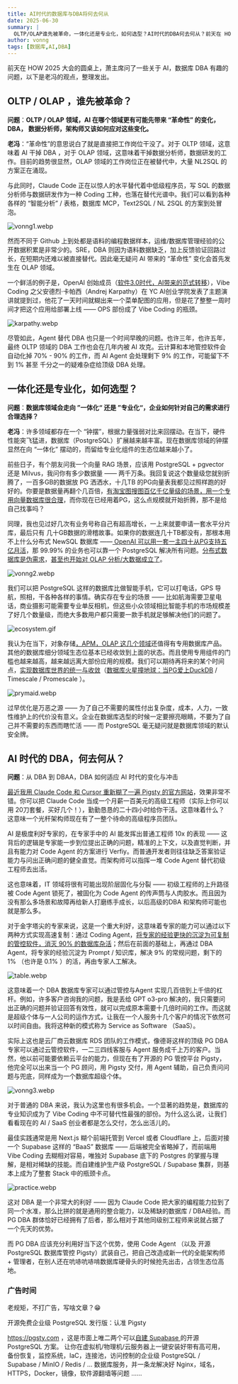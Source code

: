 ```yaml
---
title: AI时代的数据库与DBA将何去何从
date: 2025-06-30
summary: |
  OLTP/OLAP谁先被革命，一体化还是专业化，如何选型？AI时代的DBA何去何从？前天在 HOW 2025 大会的圆桌上，老冯的观点，整理后发出。
author: vonng
tags: [数据库,AI,DBA]
---
```



前天在 HOW 2025 大会的圆桌上，萧主席问了一些关于 AI，数据库 DBA 有趣的问题，以下是老冯的观点，整理发出。



## OLTP / OLAP ，谁先被革命？

**问题**：**OLTP / OLAP 领域，AI 在哪个领域更有可能先带来 “革命性” 的变化，DBA， 数据分析师，架构师又该如何应对这些变化。**

**老冯**：“革命性”的意思说白了就是直接把工作岗位干没了。对于 OLTP 领域，这意味着 AI 干掉 DBA ，对于 OLAP 领域，这意味着干掉数据分析师，数据研发的工作。目前的趋势很显然，OLAP 领域的工作岗位正在被替代中，大量 NL2SQL 的方案正在涌现。

与此同时，Claude Code 正在以惊人的水平替代着中低级程序员，写 SQL 的数据分析师与数据研发作为一种 Coding 工种，也落在替代光谱中。我们可以看到各种各样的 “智能分析” / 表格，数据库 MCP，Text2SQL / NL 2SQL 的方案到处冒泡。

![vonng1.webp](vonng1.webp)

然而不同于 Github 上到处都是语料的编程数据样本，运维/数据库管理经验的公开数据积累是非常少的。SRE，DBA 则因为语料数据缺乏，加上反馈验证回路过长，在短期内还难以被直接替代。因此毫无疑问 AI 带来的 “革命性” 变化会首先发生在 OLAP 领域。 

一个鲜活的例子是，OpenAI 创始成员（[软件3.0时代，AI带来的范式转移](https://mp.weixin.qq.com/s?__biz=MzU5ODAyNTM5Ng==&mid=2247489945&idx=1&sn=dbffc2a15e923cef5abb5df9b73426a4&scene=21#wechat_redirect)），Vibe Coding 之父安德烈·卡帕西（Andrej Karpathy）在 YC AI创业学院发表了主题演讲就提到过，他花了一天时间就糊出来一个菜单配图的应用，但是花了整整一周时间才把这个应用给部署上线 —— OPS 部份成了 Vibe Coding 的瓶颈。

![karpathy.webp](karpathy.webp)

尽管如此，Agent 替代 DBA 也只是一个时间早晚的问题。也许三年，也许五年，最终 OLTP 领域的 DBA 工作也会在几年内被 AI 攻克。云计算和本地管控软件会自动化掉 70% - 90% 的工作，而 AI Agent 会处理剩下 9% 的工作，可能留下不到 1% 甚至 千分之一的疑难杂症给顶级 DBA 处理。




## 一体化还是专业化，如何选型？

**问题**：**数据库领域会走向 ”一体化“ 还是 ”专业化“，企业如何针对自己的需求进行合理选择？**

**老冯**：许多领域都存在一个 “钟摆”，根据力量强弱对比来回摆动。在当下，硬件性能突飞猛进，数据库（PostgreSQL）扩展越来越丰富。现在数据库领域的钟摆显然在向 “一体化” 摆动的，而留给专业化组件的生态位越来越小了。

前些日子，有个朋友问我一个向量 RAG 场景，应该用 PostgreSQL + pgvector 还是 Milvus，我问你有多少数据量 —— 两千万条。我回复说这个数量级您就别折腾了，一百多GB的数据放 PG 洒洒水，十几TB 的PG向量表我都见过照样跑的好好的。你要是数据量再翻个几百倍，[有淘宝图搜图百亿千亿量级的场景，用一个专用向量数据库很合理](https://mp.weixin.qq.com/s?__biz=MzU5ODAyNTM5Ng==&mid=2247486505&idx=1&sn=a585c9ff22a81a8efe6b87ce9bd66cb1&scene=21#wechat_redirect)，而你现在已经用着PG，这么点规模就开始折腾，那不是给自己找事吗？

同理，我也见过好几次有业务号称自己有超高增长，一上来就要申请一套水平分片库，最后只有 几十GB数据的滑稽故事。如果你的数据连几十TB都没有，那根本用不上什么分布式 NewSQL 数据库 ——[ OpenAI 可以用一套一主四十从PG支持五亿月活](https://mp.weixin.qq.com/s?__biz=MzU5ODAyNTM5Ng==&mid=2247489761&idx=1&sn=9aeb45c299618fef1dd28635720bfa86&scene=21#wechat_redirect)，那 99.99% 的业务也可以靠一个 PostgreSQL 解决所有问题。[分布式数据库是伪需求](https://mp.weixin.qq.com/s?__biz=MzU5ODAyNTM5Ng==&mid=2247489590&idx=1&sn=5dab5e2601bcc88cbc3fc8ec210efaec&scene=21#wechat_redirect)，[甚至也开始对 OLAP 分析/大数据成立了](https://mp.weixin.qq.com/s?__biz=MzU5ODAyNTM5Ng==&mid=2247489788&idx=1&sn=23befb6797fdd4ac7a073d49802aa980&scene=21#wechat_redirect)。

![vonng2.webp](vonng2.webp)

我们可以把 PostgreSQL 这样的数据库比做智能手机，它可以打电话，GPS 导航，照相，干各种各样的事情。确实存在专业的场景 —— 比如航海需要卫星电话，商业摄影可能需要专业单反相机，但这些小众领域相比智能手机的市场规模差了好几个数量级，而绝大多数用户都只需要一款手机就足够解决他们的问题了。

![ecosystem.gif](ecosystem.gif)

我认为在当下，对象存储[，APM，OLAP 这几个领域](https://mp.weixin.qq.com/s?__biz=MzU5ODAyNTM5Ng==&mid=2247489822&idx=1&sn=64d32013b4197f9803ad4cf6688925db&scene=21#wechat_redirect)还值得有专用数据库产品。其他的数据库细分领域生态位基本已经收敛到上面的状态。而且使用专用组件的门槛也越来越高，越来越远离大部份应用的规模。我们可以期待再将来的某个时间点，[实现数据库世界的统一与收敛](https://mp.weixin.qq.com/s?__biz=MzU5ODAyNTM5Ng==&mid=2247487513&idx=2&sn=ffb27fc934b6dce3d8571af0e228d21f&scene=21#wechat_redirect)（[数据库火星撞地球：当PG爱上DuckDB](https://mp.weixin.qq.com/s?__biz=MzU5ODAyNTM5Ng==&mid=2247489279&idx=1&sn=ca161963f98ec000a4d3bba41edaea85&scene=21#wechat_redirect) / Timescale / Promescale ）。

![prymaid.webp](prymaid.webp)

过早优化是万恶之源 —— 为了自己不需要的属性付出复杂度，成本，人力，一致性维护上的代价没有意义。企业在数据库选型的时候一定要擦亮眼睛，不要为了自己并不需要的东西而瞎忙活 —— 而 PostgreSQL 毫无疑问就是数据库领域的默认安全牌。




## AI 时代的 DBA，何去何从？

**问题**：从 DBA 到 DBAA，DBA 如何适应 AI 时代的变化与冲击

[最近我用 Claude Code 和 Cursor 重新糊了一遍 Pigsty 的官方网站](https://mp.weixin.qq.com/s?__biz=MzU5ODAyNTM5Ng==&mid=2247489908&idx=1&sn=5bc755ee33be1fc868c200ed0c8f2df9&scene=21#wechat_redirect)，效果非常不错。你可以把 Claude Code 当成一个月薪一百美元的高级工程师（实际上你可以用 20刀套餐，买好几个！），勤勤恳恳的二十四小时给你干活。这意味着什么？这意味一个光杆架构师现在有了一整个待命的高级程序员团队。

AI 是极度利好专家的，在专家手中的 AI 能发挥出普通工程师 10x 的表现 —— 这背后的逻辑是专家能一步到位提出正确的问题，精准的上下文，以及直觉判断，并且有能力对 Code Agent 的方案进行 Verfiy。而普通开发者则往往缺乏答案验证能力与问出正确问题的健全直觉。而架构师可以指挥一堆 Code Agent 替代初级工程师去出活。

这也意味着，IT 领域将很有可能出现阶层固化与分裂 —— 初级工程师的上升路径被 Code Agent 锁死了，被固化为 Code Agent 的传声筒与人肉胶水。而且因为没有那么多场景和故障再给新人打磨练手成长，以后高级的DBA 和架构师可能也就是那么多。

对于金字塔尖的专家来说，这是一个重大利好，这意味着专家的能力可以通过以下两种方式实现高速复制：通过 Coding Agent，[将专家的经验更快的沉淀为可复制的管控软件，消灭 90% 的数据库杂活](https://mp.weixin.qq.com/s?__biz=MzU5ODAyNTM5Ng==&mid=2247486903&idx=1&sn=01c57499f41e8f51045bb8dd52586595&scene=21#wechat_redirect)；然后在前面的基础上，再通过 DBA Agent，将专家的经验沉淀为 Prompt / 知识库，解决 9% 的常规问题，剩下的 1% （也许是 0.1% ）的活，再由专家人工解决。

![table.webp](table.webp)

这意味着一个 DBA 数据库专家可以通过管控与Agent 实现几百倍到上千倍的杠杆。例如，许多客户咨询我的问题，我是丢给 GPT o3-pro 解决的，我只需要问出正确的问题并验证回答有效性，就可以完成原本需要十几倍时间的工作。而这就是超级个体与一人公司的运作方式，让我在一个人服务十几个客户的情况下依然可以时间自由。我将这种新的模式称为 Service as Software （SaaS）。

实际上这也是云厂商云数据库 RDS 团队的工作模式，像德哥这样的顶级 PG DBA 专家可以通过云管控软件，一二三四线客服与 Agent 服务成千上万的客户。当然，他以前可能要依赖云平台的能力，但现在有了开源的 PG 管控平台 Pigsty，他完全可以出来当一个 PG 顾问，用 Pigsty 交付，用 Agent 辅助，自己负责问问题与兜底，同样成为一个数据库超级个体。

![vonng3.webp](vonng3.webp)

对于普通的 DBA 来说，我认为这里也有很多机会。一个显著的趋势是，数据库的专业知识成为了 Vibe Coding 中不可替代性最强的部份。为什么这么说，让我们看看现在的 AI / SaaS 创业者都是怎么交付，怎么出活儿的。

最佳实践通常是用 Next.js 糊个前端托管到 Vercel 或者 Cloudflare 上，后面对接一个 Supabase 这样的 “BaaS” 数据库 —— 后端被完全省略掉了，而前端用 Vibe Coding 去糊相对容易，唯独对 Supabase 底下的 Postgres 的掌握与理解，是相对稀缺的技能。而自建维护生产级 PostgreSQL / Supabase 集群，则基本上成为了整套 Stack 中的瓶颈卡点。

![practice.webp](practice.webp)

这对 DBA 是一个非常大的利好 —— 因为 Claude Code 把大家的编程能力拉到了同一个水准，那么比拼的就是通用的整合能力，以及稀缺的数据库 / DBA经验。而 PG DBA 群体恰好已经拥有了后者，那么相对于其他同级别工程师来说就占据了一个先天的优势。

而 PG DBA 应该充分利用好当下这个优势，使用 Code Agent （以及 开源 PostgreSQL 数据库管控 Pigsty）武装自己，把自己改造成新一代的全能架构师 + 管理者，在别人还在吭哧吭哧啃数据库硬骨头的时候抢先出击，占领生态位高地。



### 广告时间

老规矩，不打广告，写啥文章？😁

开源免费企业级 PostgreSQL 发行版：认准 Pigsty

https://pgsty.com ，这是市面上唯二两个可以[自建 Supabase ](https://mp.weixin.qq.com/s?__biz=MzU5ODAyNTM5Ng==&mid=2247488737&idx=1&sn=0bc6d0532addb19f70517cd8f8dcb098&scene=21#wechat_redirect)的开源 PostgreSQL 方案。 让你在虚拟机/物理机/云服务器上一键安装好带有高可用， 备份恢复，监控系统，IaC，连接池，访问控制的企业级 PostgreSQL / Supabase / MinIO / Redis / ... 数据库服务，并一条龙解决好 Nginx，域名，HTTPS，Docker，镜像，软件源翻墙等问题 ……
